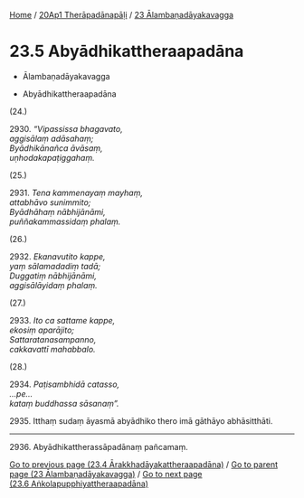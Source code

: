 
[Home](/) / [20Ap1 Therāpadānapāḷi](...md) / [23 Ālambaṇadāyakavagga](../20Ap1/23.md)

# 23.5 Abyādhikattheraapadāna

* Ālambaṇadāyakavagga

* Abyādhikattheraapadāna

(24.)

2930\. _“Vipassissa bhagavato,_  
_aggisālaṃ adāsahaṃ;_  
_Byādhikānañca āvāsaṃ,_  
_uṇhodakapaṭiggahaṃ._  


(25.)

2931\. _Tena kammenayaṃ mayhaṃ,_  
_attabhāvo sunimmito;_  
_Byādhāhaṃ nābhijānāmi,_  
_puññakammassidaṃ phalaṃ._  


(26.)

2932\. _Ekanavutito kappe,_  
_yaṃ sālamadadiṃ tadā;_  
_Duggatiṃ nābhijānāmi,_  
_aggisālāyidaṃ phalaṃ._  


(27.)

2933\. _Ito ca sattame kappe,_  
_ekosiṃ aparājito;_  
_Sattaratanasampanno,_  
_cakkavattī mahabbalo._  


(28.)

2934\. _Paṭisambhidā catasso,_  
_…pe…_  
_kataṃ buddhassa sāsanaṃ”._  


2935\. Itthaṃ sudaṃ āyasmā abyādhiko thero imā gāthāyo abhāsitthāti.

---

2936\. Abyādhikattherassāpadānaṃ pañcamaṃ.



[Go to previous page (23.4 Ārakkhadāyakattheraapadāna)](23.4.md) / [Go to parent page (23 Ālambaṇadāyakavagga)](../20Ap1/23.md) / [Go to next page (23.6 Aṅkolapupphiyattheraapadāna)](23.6.md)


